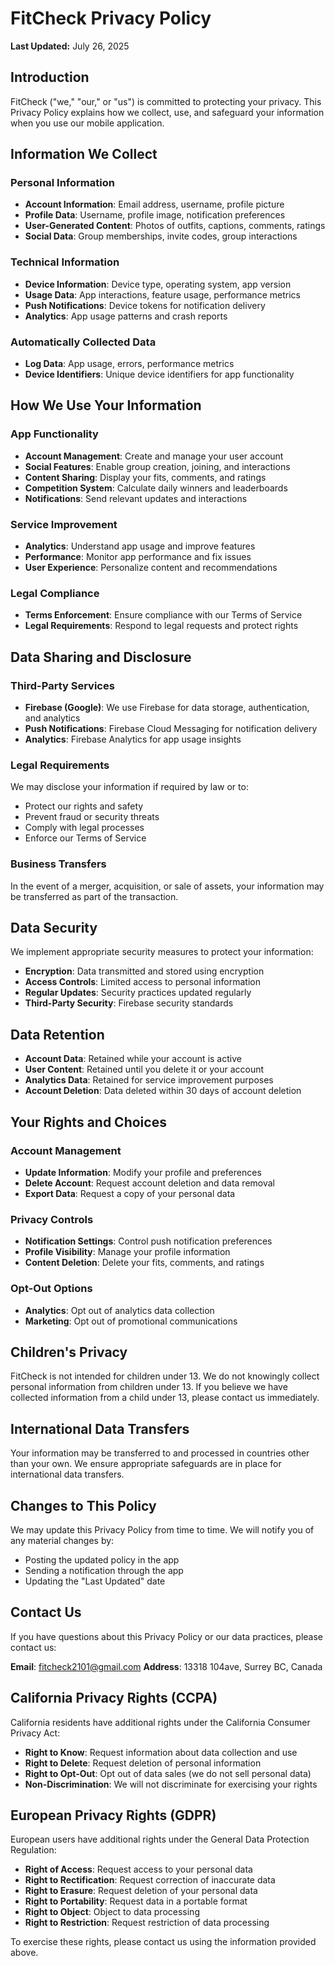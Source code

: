 # FitCheck Privacy Policy

**Last Updated:** July 26, 2025

## Introduction

FitCheck ("we," "our," or "us") is committed to protecting your privacy. This Privacy Policy explains how we collect, use, and safeguard your information when you use our mobile application.

## Information We Collect

### Personal Information

- **Account Information**: Email address, username, profile picture
- **Profile Data**: Username, profile image, notification preferences
- **User-Generated Content**: Photos of outfits, captions, comments, ratings
- **Social Data**: Group memberships, invite codes, group interactions

### Technical Information

- **Device Information**: Device type, operating system, app version
- **Usage Data**: App interactions, feature usage, performance metrics
- **Push Notifications**: Device tokens for notification delivery
- **Analytics**: App usage patterns and crash reports

### Automatically Collected Data

- **Log Data**: App usage, errors, performance metrics
- **Device Identifiers**: Unique device identifiers for app functionality

## How We Use Your Information

### App Functionality

- **Account Management**: Create and manage your user account
- **Social Features**: Enable group creation, joining, and interactions
- **Content Sharing**: Display your fits, comments, and ratings
- **Competition System**: Calculate daily winners and leaderboards
- **Notifications**: Send relevant updates and interactions

### Service Improvement

- **Analytics**: Understand app usage and improve features
- **Performance**: Monitor app performance and fix issues
- **User Experience**: Personalize content and recommendations

### Legal Compliance

- **Terms Enforcement**: Ensure compliance with our Terms of Service
- **Legal Requirements**: Respond to legal requests and protect rights

## Data Sharing and Disclosure

### Third-Party Services

- **Firebase (Google)**: We use Firebase for data storage, authentication, and analytics
- **Push Notifications**: Firebase Cloud Messaging for notification delivery
- **Analytics**: Firebase Analytics for app usage insights

### Legal Requirements

We may disclose your information if required by law or to:

- Protect our rights and safety
- Prevent fraud or security threats
- Comply with legal processes
- Enforce our Terms of Service

### Business Transfers

In the event of a merger, acquisition, or sale of assets, your information may be transferred as part of the transaction.

## Data Security

We implement appropriate security measures to protect your information:

- **Encryption**: Data transmitted and stored using encryption
- **Access Controls**: Limited access to personal information
- **Regular Updates**: Security practices updated regularly
- **Third-Party Security**: Firebase security standards

## Data Retention

- **Account Data**: Retained while your account is active
- **User Content**: Retained until you delete it or your account
- **Analytics Data**: Retained for service improvement purposes
- **Account Deletion**: Data deleted within 30 days of account deletion

## Your Rights and Choices

### Account Management

- **Update Information**: Modify your profile and preferences
- **Delete Account**: Request account deletion and data removal
- **Export Data**: Request a copy of your personal data

### Privacy Controls

- **Notification Settings**: Control push notification preferences
- **Profile Visibility**: Manage your profile information
- **Content Deletion**: Delete your fits, comments, and ratings

### Opt-Out Options

- **Analytics**: Opt out of analytics data collection
- **Marketing**: Opt out of promotional communications

## Children's Privacy

FitCheck is not intended for children under 13. We do not knowingly collect personal information from children under 13. If you believe we have collected information from a child under 13, please contact us immediately.

## International Data Transfers

Your information may be transferred to and processed in countries other than your own. We ensure appropriate safeguards are in place for international data transfers.

## Changes to This Policy

We may update this Privacy Policy from time to time. We will notify you of any material changes by:

- Posting the updated policy in the app
- Sending a notification through the app
- Updating the "Last Updated" date

## Contact Us

If you have questions about this Privacy Policy or our data practices, please contact us:

**Email**: fitcheck2101@gmail.com
**Address**: 13318 104ave, Surrey BC, Canada

## California Privacy Rights (CCPA)

California residents have additional rights under the California Consumer Privacy Act:

- **Right to Know**: Request information about data collection and use
- **Right to Delete**: Request deletion of personal information
- **Right to Opt-Out**: Opt out of data sales (we do not sell personal data)
- **Non-Discrimination**: We will not discriminate for exercising your rights

## European Privacy Rights (GDPR)

European users have additional rights under the General Data Protection Regulation:

- **Right of Access**: Request access to your personal data
- **Right to Rectification**: Request correction of inaccurate data
- **Right to Erasure**: Request deletion of your personal data
- **Right to Portability**: Request data in a portable format
- **Right to Object**: Object to data processing
- **Right to Restriction**: Request restriction of data processing

To exercise these rights, please contact us using the information provided above.

